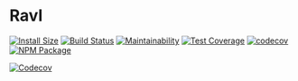 # Ravl
[![Install Size](https://packagephobia.now.sh/badge?p=@togglecorp/ravl)](https://packagephobia.now.sh/result?p=@toggle-corp/ravl@1.2.1) [![Build Status](https://travis-ci.com/toggle-corp/ravl.svg?branch=develop)](https://travis-ci.com/toggle-corp/ravl) [![Maintainability](https://api.codeclimate.com/v1/badges/d96ba207d684e14cee65/maintainability)](https://codeclimate.com/github/toggle-corp/ravl/maintainability) [![Test Coverage](https://api.codeclimate.com/v1/badges/d96ba207d684e14cee65/test_coverage)](https://codeclimate.com/github/toggle-corp/ravl/test_coverage) [![codecov](https://codecov.io/gh/toggle-corp/ravl/branch/develop/graph/badge.svg)](https://codecov.io/gh/toggle-corp/ravl) [![NPM Package](https://img.shields.io/npm/v/@togglecorp/ravl.svg?style=flat-square)](https://www.npmjs.com/package/@togglecorp/ravl)

[![Codecov](https://codecov.io/gh/toggle-corp/ravl/branch/develop/graphs/tree.svg)](https://codecov.io/gh/toggle-corp/ravl)
